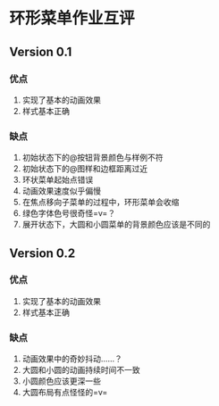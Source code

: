 # 环形菜单作业互评

## Version 0.1

### 优点

1. 实现了基本的动画效果
1. 样式基本正确

### 缺点

1. 初始状态下的@按钮背景颜色与样例不符
1. 初始状态下的@图样和边框距离过近
1. 环状菜单起始点错误
1. 动画效果速度似乎偏慢
1. 在焦点移向子菜单的过程中，环形菜单会收缩
1. 绿色字体色号很奇怪=v=？
1. 展开状态下，大圆和小圆菜单的背景颜色应该是不同的

## Version 0.2

### 优点

1. 实现了基本的动画效果
1. 样式基本正确

### 缺点

1. 动画效果中的奇妙抖动……？
1. 大圆和小圆的动画持续时间不一致
1. 小圆颜色应该更深一些
1. 大圆布局有点怪怪的=v=